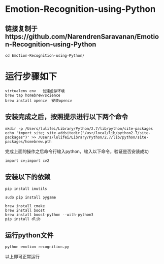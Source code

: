 # Emotion-Recognition-using-Python
## 链接复制于https://github.com/NarendrenSaravanan/Emotion-Recognition-using-Python
````
cd Emotion-Recognition-using-Python/
````
# 运行步骤如下
````
virtualenv env   创建虚拟环境
brew tap homebrew/science
brew install opencv  安装opencv
````

## 安装完成之后，按照提示进行以下两个命令
````
mkdir -p /Users/lulifei/Library/Python/2.7/lib/python/site-packages
echo 'import site; site.addsitedir("/usr/local/lib/python2.7/site-packages")' >> /Users/lulifei/Library/Python/2.7/lib/python/site-packages/homebrew.pth
````
完成上面的操作之后命令行输入python，输入以下命令，验证是否安装成功
````
import cv;import cv2
````

## 安装以下的依赖
````
pip install imutils
````
````
sudo pip install pygame
````
````
brew install cmake
brew install boost
brew install boost-python --with-python3
pip install dlib
````

## 运行python文件
````
python emotion recognition.py 
````

以上即可正常运行
